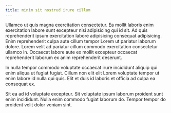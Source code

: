 ```yaml
---
title: minim sit nostrud irure cillum
---
```


Ullamco ut quis magna exercitation consectetur. Ea mollit laboris enim exercitation labore sunt excepteur nisi adipisicing qui id sit. Ad quis reprehenderit ipsum exercitation labore adipisicing consequat adipisicing. Enim reprehenderit culpa aute cillum tempor Lorem ut pariatur laborum dolore. Lorem velit ad pariatur cillum commodo exercitation consectetur ullamco in. Occaecat labore aute ex mollit excepteur occaecat reprehenderit laborum ex anim reprehenderit deserunt.

In nulla tempor commodo voluptate occaecat irure incididunt aliquip qui enim aliqua ut fugiat fugiat. Cillum non elit elit Lorem voluptate tempor ut enim labore id nulla qui quis. Elit et duis id laboris et officia ad culpa ea consequat ex.

Sit ea ad id voluptate excepteur. Sit voluptate ipsum laborum proident sunt enim incididunt. Nulla enim commodo fugiat laborum do. Tempor tempor do proident velit dolor veniam sint.
